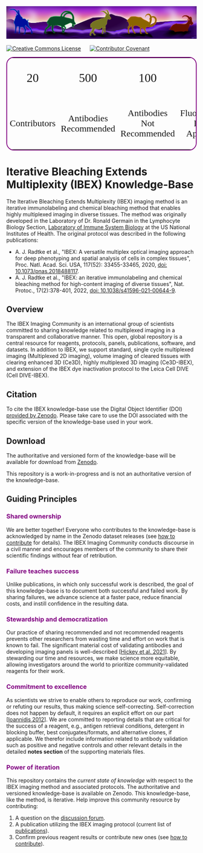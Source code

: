 <img src="https://github.com/IBEXImagingCommunity/ibex_imaging_large_files/raw/main/docs/IBEX_Banner.jpg">

[![Creative Commons License](https://i.creativecommons.org/l/by/4.0/88x31.png)](http://creativecommons.org/licenses/by/4.0/) &nbsp;&nbsp;&nbsp;&nbsp; [![Contributor Covenant](https://img.shields.io/badge/Contributor%20Covenant-2.1-4baaaa.svg)](code_of_conduct.md)

<table style="margin-left: auto;margin-right: auto; border: 2px solid purple; border-radius: 20px;">
    <tbody>
        <tr>
            <td style="text-align:center;"><p style="font-family:verdana;font-size:xx-large">20</p></td>
            <td style="text-align:center"><p style="font-family:verdana;font-size:xx-large">500</p></td>
            <td style="text-align:center"><p style="font-family:verdana;font-size:xx-large">100</p></td>
            <td style="text-align:center"><p style="font-family:verdana;font-size:xx-large">20</p></td>
            <td style="text-align:center"><p style="font-family:verdana;font-size:xx-large">20</p></td>
        </tr>
        <tr>
            <td style="text-align:center;vertical-align: middle"><p style="font-family:verdana;font-size:x-large">Contributors</p></td>
            <td style="text-align:center;vertical-align: middle"><p style="font-family:verdana;font-size:x-large">Antibodies Recommended</p></td>
            <td style="text-align:center;vertical-align: middle"><p style="font-family:verdana;font-size:x-large">Antibodies<br>Not Recommended</p></td>
            <td style="text-align:center;vertical-align: middle"><p style="font-family:verdana;font-size:x-large">Fluorophores<br>IBEX Approved</p></td>
            <td style="text-align:center;vertical-align: middle"><p style="font-family:verdana;font-size:x-large">Tissues</p></td>
        </tr>
    </tbody>
</table>

# Iterative Bleaching Extends Multiplexity (IBEX) Knowledge-Base

The Iterative Bleaching Extends Multiplexity (IBEX) imaging method is an iterative immunolabeling and chemical bleaching method that enables highly multiplexed imaging in diverse tissues. The method was originally developed in the Laboratory of Dr. Ronald Germain in the Lymphocyte Biology Section, [Laboratory of Immune System Biology](https://www.niaid.nih.gov/research/lab-immune-system-biology) at the US National Institutes of Health. The original protocol was described in the following publications:

* A. J. Radtke et al., "IBEX: A versatile multiplex optical imaging approach for deep phenotyping and spatial analysis of cells in complex tissues", Proc. Natl. Acad. Sci. USA, 117(52): 33455-33465, 2020, [doi: 10.1073/pnas.2018488117](https://doi.org/10.1073/pnas.2018488117).
* A. J. Radtke et al., "IBEX: an iterative immunolabeling and chemical bleaching method for high-content imaging of diverse tissues", Nat. Protoc., 17(2):378-401, 2022, [doi: 10.1038/s41596-021-00644-9](https://doi.org/10.1038/s41596-021-00644-9).

## Overview
The IBEX Imaging Community is an international group of scientists committed to sharing knowledge related to multiplexed imaging in a transparent and collaborative manner. This open, global repository is a central resource for reagents, protocols, panels, publications, software, and datasets. In addition to IBEX, we support standard, single cycle multiplexed imaging (Multiplexed 2D imaging), volume imaging of cleared tissues with clearing enhanced 3D (Ce3D), highly multiplexed 3D imaging (Ce3D-IBEX), and extension of the IBEX dye inactivation protocol to the Leica Cell DIVE (Cell DIVE-IBEX).

## Citation

To cite the IBEX knowledge-base use the Digital Object Identifier (DOI) [provided by Zenodo](https://zenodo.org/). Please take care to use the DOI associated with the specific version of the knowledge-base used in your work.

## Download

The authoritative and versioned form of the knowledge-base will be available for download from [Zenodo](https://zenodo.org/).

This repository is a work-in-progress and is not an authoritative version of the knowledge-base.

## Guiding Principles

### <span style="color:purple"> Shared ownership </span>
We are better together! Everyone who contributes to the knowledge-base is acknowledged by name in the Zenodo dataset releases (see [how to contribute](contrib.md) for details). The IBEX Imaging Community conducts discourse in a civil manner and encourages members of the community to share their scientific findings without fear of retribution.

### <span style="color:purple"> Failure teaches success </span>
Unlike publications, in which only successful work is described, the goal of this knowledge-base is to document both successful and failed work. By sharing failures, we advance science at a faster pace, reduce financial costs, and instill confidence in the resulting data.

### <span style="color:purple"> Stewardship and democratization </span>
Our practice of sharing recommended and not recommended reagents prevents other researchers from wasting time and effort on work that is known to fail. The significant material cost of validating antibodies and developing imaging panels is well-described [[Hickey et al. 2021](https://doi.org/10.1038/s41592-021-01316-y)]. By stewarding our time and resources, we make science more equitable, allowing investigators around the world to prioritize community-validated reagents for their work.

### <span style="color:purple"> Commitment to excellence </span>
As scientists we strive to enable others to reproduce our work, confirming or refuting our results, thus making science self-correcting. Self-correction does not happen by default, it requires an explicit effort on our part [[Ioannidis 2012](https://doi.org/10.1177/1745691612464056)]. We are committed to reporting details that are critical for the success of a reagent, e.g., antigen retrieval conditions, detergent in blocking buffer, best conjugates/formats, and alternative clones, if applicable. We therefor include information related to antibody validation such as positive and negative controls and other relevant details in the detailed **notes section** of the supporting materials files.

### <span style="color:purple"> Power of iteration </span>
This repository contains the *current state of knowledge* with respect to the IBEX imaging method and associated protocols. The authoritative and versioned knowledge-base is available on Zenodo. This knowledge-base, like the method, is iterative. Help improve this community resource by contributing:
1. A question on the [discussion forum](https://github.com/IBEXImagingCommunity/ibex_imaging_knowledge_base/discussions).
1. A publication utilizing the IBEX imaging protocol (current list of [publications](https://IBEXImagingCommunity.github.io/ibex_imaging_knowledge_base/publications.html)).
1. Confirm previous reagent results or contribute new ones (see [how to contribute](contrib.md)).
